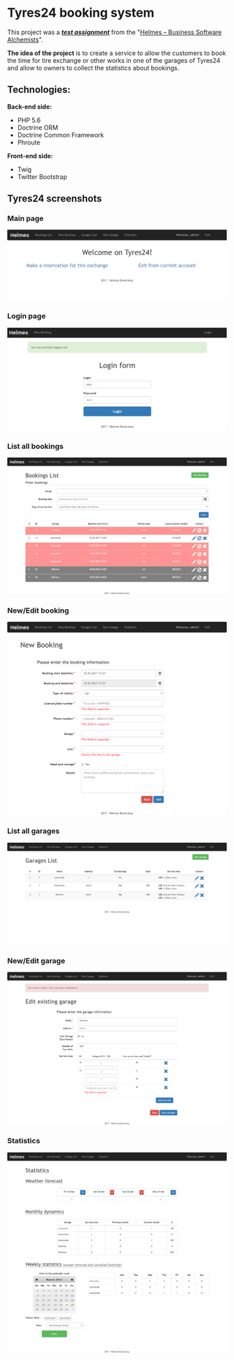 # Tyres24 booking system
This project was a **_[test assignment](../master/Technical_assignment.pdf)_** from the "[Helmes – Business Software Alchemists](https://www.helmes.ee)".


**The idea of the project** is to create a service to allow the customers to book the time for tire exchange or other works in one of the garages of Tyres24 and allow to owners to collect the statistics about bookings.

## Technologies:
**Back-end side:**
* PHP 5.6
* Doctrine ORM
* Doctrine Common Framework
* Phroute

**Front-end side:**
* Twig
* Twitter Bootstrap

## Tyres24 screenshots
### Main page
![main](https://raw.githubusercontent.com/kagan94/Tyres24-booking-system/master/screenshots/main.png)

### Login page
![login](https://raw.githubusercontent.com/kagan94/Tyres24-booking-system/master/screenshots/login.png)

### List all bookings
![all-bookings](https://raw.githubusercontent.com/kagan94/Tyres24-booking-system/master/screenshots/all-bookings.png)

### New/Edit booking
![new-booking](https://raw.githubusercontent.com/kagan94/Tyres24-booking-system/master/screenshots/new-booking.png)

### List all garages
![all-garages](https://raw.githubusercontent.com/kagan94/Tyres24-booking-system/master/screenshots/all-garages.png)

### New/Edit garage
![edit-garage](https://raw.githubusercontent.com/kagan94/Tyres24-booking-system/master/screenshots/edit-garage.png)

### Statistics
![statistics](https://raw.githubusercontent.com/kagan94/Tyres24-booking-system/master/screenshots/statistics.png)

